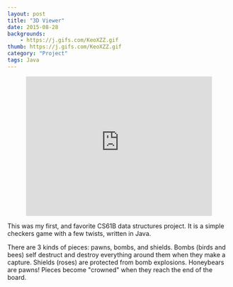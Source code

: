 ```yaml
---
layout: post
title: "3D Viewer"
date: 2015-08-28
backgrounds:
    - https://j.gifs.com/KeoXZZ.gif   
thumb: https://j.gifs.com/KeoXZZ.gif
category: "Project"
tags: Java 
---
```


<center><iframe width="420" height="315" src="https://www.youtube.com/embed/wwrJapA6R64" frameborder="0" allowfullscreen></iframe></center> 


This was my first, and favorite CS61B data structures project. It is a simple checkers game with a few twists, written in Java. 

There are 3 kinds of pieces: pawns, bombs, and shields. Bombs (birds and bees) self destruct and destroy everything around them when they make a capture. Shields (roses) are protected from bomb explosions. Honeybears are pawns! Pieces become "crowned" when they reach the end of the board. 
